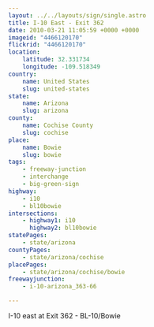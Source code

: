 ```yaml
---
layout: ../../layouts/sign/single.astro
title: I-10 East - Exit 362
date: 2010-03-21 11:05:59 +0000 +0000
imageid: "4466120170"
flickrid: "4466120170"
location:
    latitude: 32.331734
    longitude: -109.518349
country:
    name: United States
    slug: united-states
state:
    name: Arizona
    slug: arizona
county:
    name: Cochise County
    slug: cochise
place:
    name: Bowie
    slug: bowie
tags:
    - freeway-junction
    - interchange
    - big-green-sign
highway:
    - i10
    - bl10bowie
intersections:
    - highway1: i10
      highway2: bl10bowie
statePages:
    - state/arizona
countyPages:
    - state/arizona/cochise
placePages:
    - state/arizona/cochise/bowie
freewayjunction:
    - i-10-arizona_363-66

---
```

I-10 east at Exit 362 - BL-10/Bowie